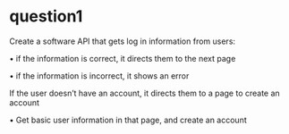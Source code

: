 # question1

Create a software API that gets log in information from users:

• if the information is correct, it directs them to the next page

• if the information is incorrect, it shows an error


If the user doesn’t have an account, it directs them to a page to create an account

• Get basic user information in that page, and create an account
